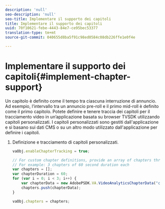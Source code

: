 ```yaml
---
description: 'null'
seo-description: 'null'
seo-title: Implementare il supporto dei capitoli
title: Implementare il supporto dei capitoli
uuid: 70f10621-febe-4443-84e7-ce95bec53377
translation-type: tm+mt
source-git-commit: 040655d8ba5f91c98ed0584c08db226ffe1e0f4e

---
```



# Implementare il supporto dei capitoli{#implement-chapter-support}

Un capitolo è definito come il tempo tra ciascuna interruzione di annuncio. Ad esempio, l’intervallo tra un annuncio pre-roll e il primo mid-roll è definito come il primo capitolo. Potete definire e tenere traccia dei capitoli per il tracciamento video in un’applicazione basata su browser TVSDK utilizzando capitoli personalizzati. I capitoli personalizzati sono gestiti dall&#39;applicazione e si basano sui dati CMS o su un altro modo utilizzato dall&#39;applicazione per definire i capitoli.

1. Definizione e tracciamento di capitoli personalizzati.

   ```js
   vaObj.enableChapterTracking = true; 
   
   // For custom chapter definitions, provide an array of chapters through the metadata: 
   // For example: 3 chapters of 60 second duration each 
   var chapters = []; 
   var chapterDuration = 60; 
   for (var i = 0; i < 3; i++) { 
       var chapterData = new AdobePSDK.VA.VideoAnalyticsChapterData("chapter_" + (i+1), i * chapterDuration, chapterDuration, (i+1)); 
       chapters.push(chapterData); 
   } 
   
   vaObj.chapters = chapters;
   ```

